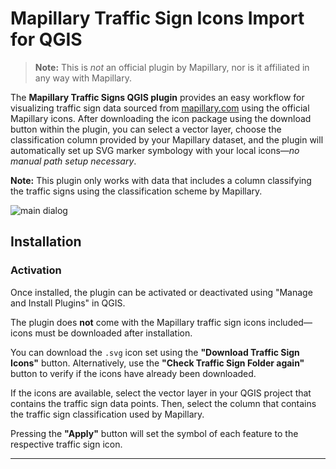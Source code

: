 # Mapillary Traffic Sign Icons Import for QGIS

> **Note:** This is *not* an official plugin by Mapillary, nor is it affiliated in any way with Mapillary.

The **Mapillary Traffic Signs QGIS plugin** provides an easy workflow for visualizing traffic sign data sourced from [mapillary.com](https://www.mapillary.com/) using the official Mapillary icons. After downloading the icon package using the download button within the plugin, you can select a vector layer, choose the classification column provided by your Mapillary dataset, and the plugin will automatically set up SVG marker symbology with your local icons—*no manual path setup necessary*.

**Note:** This plugin only works with data that includes a column classifying the traffic signs using the classification scheme by Mapillary.

![main dialog](.docs/interface.png)

## Installation

### Activation
Once installed, the plugin can be activated or deactivated using "Manage and Install Plugins" in QGIS.

The plugin does **not** come with the Mapillary traffic sign icons included—icons must be downloaded after installation.

You can download the `.svg` icon set using the **"Download Traffic Sign Icons"** button. Alternatively, use the **"Check Traffic Sign Folder again"** button to verify if the icons have already been downloaded.

If the icons are available, select the vector layer in your QGIS project that contains the traffic sign data points. Then, select the column that contains the traffic sign classification used by Mapillary.

Pressing the **"Apply"** button will set the symbol of each feature to the respective traffic sign icon.

---
